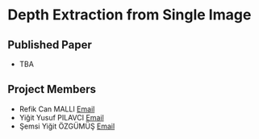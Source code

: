 # Depth Extraction from Single Image


## Published Paper

- TBA


## Project Members

- Refik Can MALLI [Email](mailto:refikcan.malli@mail.polimi.it)
- Yiğit Yusuf PILAVCI [Email](mailto:?)
- Şemsi Yiğit ÖZGÜMÜŞ [Email](mailto:?)
